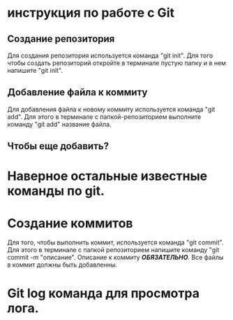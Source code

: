 # инструкция по работе с Git

## Создание репозитория
Для создания репозитория используется команда "git init". Для того чтобы создать репозиторий откройте в терминале пустую папку и в нем напишите "git init".

## Добавление файла к коммиту
Для добавления файла к новому коммиту используется команда "git add". Для этого в терминале с папкой-репозиторием выполните команду "git add" название файла.

## Чтобы еще добавить?
Наверное остальные известные команды по git.
=======

# Создание коммитов
Для того, чтобы выполнить коммит, используется команда "git commit". Для этого в терминале с папкой репозиторием напишите команду "git commit -m "описание". Описание к коммиту ***ОБЯЗАТЕЛЬНО***. Все файлы в коммит должны быть добавленны.

# Git log  команда для просмотра лога. 
